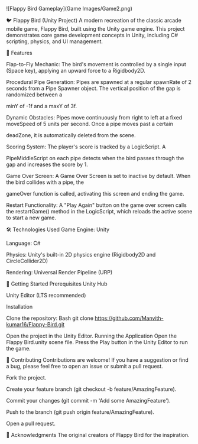 ![Flappy Bird Gameplay](Game Images/Game2.png)

🐦 Flappy Bird (Unity Project)
A modern recreation of the classic arcade mobile game, Flappy Bird, built using the Unity game engine. This project demonstrates core game development concepts in Unity, including C# scripting, physics, and UI management.


🚀 Features

Flap-to-Fly Mechanic: The bird's movement is controlled by a single input (Space key), applying an upward force to a Rigidbody2D.


Procedural Pipe Generation: Pipes are spawned at a regular spawnRate of 2 seconds from a Pipe Spawner object. The vertical position of the gap is randomized between a 


minY of -1f and a maxY of 3f.


Dynamic Obstacles: Pipes move continuously from right to left at a fixed moveSpeed of 5 units per second. Once a pipe moves past a certain 

deadZone, it is automatically deleted from the scene.


Scoring System: The player's score is tracked by a LogicScript. A 

PipeMiddleScript on each pipe detects when the bird passes through the gap and increases the score by 1.


Game Over Screen: A Game Over Screen is set to inactive by default. When the bird collides with a pipe, the 

gameOver function is called, activating this screen and ending the game.


Restart Functionality: A "Play Again" button on the game over screen calls the restartGame() method in the LogicScript, which reloads the active scene to start a new game.



🛠️ Technologies Used
Game Engine: Unity

Language: C#


Physics: Unity's built-in 2D physics engine (Rigidbody2D and CircleCollider2D) 

Rendering: Universal Render Pipeline (URP)

🚀 Getting Started
Prerequisites
Unity Hub

Unity Editor (LTS recommended)

Installation

Clone the repository: Bash git clone https://github.com/Manvith-kumar16/Flappy-Bird.git

Open the project in the Unity Editor.
Running the Application
Open the Flappy Bird.unity scene file.
Press the Play button in the Unity Editor to run the game.


🤝 Contributing
Contributions are welcome! If you have a suggestion or find a bug, please feel free to open an issue or submit a pull request.

Fork the project.

Create your feature branch (git checkout -b feature/AmazingFeature).

Commit your changes (git commit -m 'Add some AmazingFeature').

Push to the branch (git push origin feature/AmazingFeature).

Open a pull request.


🙏 Acknowledgments
The original creators of Flappy Bird for the inspiration.
